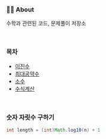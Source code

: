 ### 👨‍💻 About
수학과 관련된 코드, 문제풀이 저장소

<br>

### 목차
- [이진수](https://github.com/AtomicLiquors/Algorithm_Practice/tree/main/Mathematics/Binary)
- [최대공약수](https://github.com/AtomicLiquors/Algorithm_Practice/tree/main/Mathematics/GCD)
- [소수](https://github.com/AtomicLiquors/Algorithm_Practice/tree/main/Mathematics/PrimeNumber)
- [수식계산](https://github.com/AtomicLiquors/Algorithm_Practice/tree/main/Mathematics/ExpressionParsing)

<br>

### 숫자 자릿수 구하기
```java
int length = (int)Math.log10(n) + 1
```
